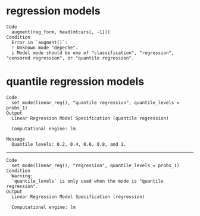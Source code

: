 # regression models

    Code
      augment(reg_form, head(mtcars[, -1]))
    Condition
      Error in `augment()`:
      ! Unknown mode "depeche".
      i Model mode should be one of "classification", "regression", "censored regression", or "quantile regression".

# quantile regression models

    Code
      set_mode(linear_reg(), "quantile regression", quantile_levels = probs_1)
    Output
      Linear Regression Model Specification (quantile regression)
      
      Computational engine: lm 
      
    Message
      Quantile levels: 0.2, 0.4, 0.6, 0.8, and 1.

---

    Code
      set_mode(linear_reg(), "regression", quantile_levels = probs_1)
    Condition
      Warning:
      `quantile_levels` is only used when the mode is "quantile regression".
    Output
      Linear Regression Model Specification (regression)
      
      Computational engine: lm 
      

